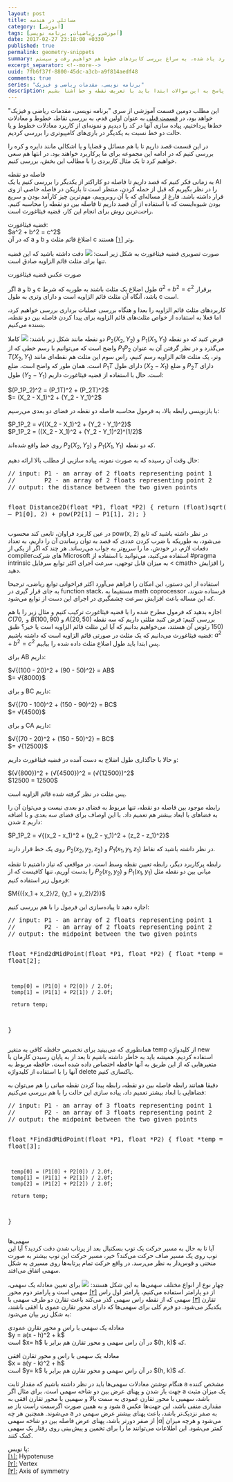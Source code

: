 ```yaml
---
layout: post
title: مسائلی در هندسه
category: [آموزشی]
tags: [آموزشی, ریاضیات, برنامه نویسی]
date: 2017-02-27 23:18:00 +0330
published: true
permalink: geometry-snippets
summary: شاید وقتی برای اولین بار به برنامه نویسی بازی‌های کامپیوتری فکر کنیم احتمالا مهم‌ترین سوال برامون اینکه کامپیوتر به چه طریق همه اشیا رو در محل درستشون قرار می‌دهد؟ یا اشیا چگونه توسط کامپیوتر جابجا می‌شن؟ برای پاسخ به این سوالات ابتدا باید به سراغ تعریف نقطه و نحوه قرارگیری اشیا در فضاهای دو بعدی و سه بعدی برویم، دستگاه‌های مختصاتی را بررسی کنیم و سپس به سراغ تعریف خط و بردار بپردازیم. در این پست ضمن بررسی موارد یاد شده، به سراغ بررسی کابردهای خطوط هم خواهیم رفت و سیستم line-line collision detection را هم با هم بررسی خواهیم کرد.
excerpt_separator: <!--more--> 
uuid: 7fb6f37f-8800-45dc-a3cb-a9f814aedf48
comments: true
series: "برنامه نویسی، مقدمات ریاضی و فیزیک"
description: شاید وقتی برای اولین بار به برنامه نویسی بازی‌های کامپیوتری فکر کنیم احتمالا مهم‌ترین سوال برامون اینکه کامپیوتر به چه طریق همه اشیا رو در محل درستشون قرار می‌دهد؟ یا اشیا چگونه توسط کامپیوتر جابجا می‌شن؟ برای پاسخ به این سوالات ابتدا باید با تعریف نقطه و خط آشنا بشیم.
---
```

این مطلب دومین قسمت آموزشی از سری &quot;برنامه نویسی، مقدمات ریاضی و فیزیک&quot; خواهد بود، در [قسمت قبلی](  http://blog.kianooshnaghavi.com/:posts/points-and-lines.html) به عنوان اولین قدم، به بررسی نقاط، خطوط و معادلات خط‌ها پرداختیم، پیاده سازی آنها در کد را دیدیم و نمونه‌ای از کاربرد معادلات خطوط و یا حالت دو خط نسبت به یکدیگر در بازی‌های کامپیوتری را بررسی کردیم.

در این قسمت قصد داریم تا با هم مسائل و قضایا و یا اشکالی مانند دایره و کره را بررسی کنیم که در ادامه این مجموعه برای ما پرکاربرد خواهند بود. در انتها هم سعی خواهیم کرد تا یک مثال کاربردی را با مطالب این بخش، بررسی کنیم.

<div class="post-inline-title">فاصله دو نقطه</div>
به زمانی فکر کنیم که قصد داریم تا فاصله دو کاراکتر از یکدیگر را بررسی کنیم یا یک AI را در نظر بگیریم که قبل از حمله کردن، منتظر است تا بازیکن در فاصله خاصی از وی قرار داشته باشد. فارغ از مساله‌ای که با آن روبروییم، مهم‌ترین چیز کارآمد بودن و سریع بودن شیوه‌ایست که با استفاده از آن قصد داریم تا فاصله بین دو نقطه را محاسبه کنیم. راحت‌ترین روش برای انجام این کار، قضیه فیثاغورث است.

<p><blackquote class="alert">
قضیه فیثاغورث:<br>
$a^2 + b^2 = c^2$<br>
که در آن a و b اضلاغ قائم مثلث و c وتر <a id="footnote-ref-001" style="font-style: normal;" class="foot-note-reference" href="#footnote-001">[۱]</a> هستند.
</blackquote></p>

صورت تصویری قضیه فیثاغورث به شکل زیر است:
<img class="post-image image-responsive" src="https://theskn.github.io/assets/img/2017-02-27/ch002-right-triangle.png"/>
دقت داشته باشید که این قضیه تنها برای <span class="font-color-white">مثلث قائم الزاویه</span> صادق است.


صورت عکس قضیه فیثاغورت

اگر a و b و c طول اضلاع یک مثلث باشند به طوریه که شرط $a^2 + b^2 = c^2$ برقرار باشد، آنگاه آن مثلث قائم الزاویه است و دارای وتری به طول c است.

کاربردهای مثلث قائم الزاویه را بعدا و هنگاه بررسی عملیات برداری بررسی خواهیم کرد، اما فعلا به استفاده از خواص مثلث‌های قائم الزاویه برای پیدا کردن فاصله بین دو نقطه، بسنده می‌کنیم.

فرض کنید که دو نقطه <bdi class="ltr-direction">$P_1(X_1, Y_1)$</bdi> و <bdi class="ltr-direction">$P_2(X_2, Y_2)$</bdi> دو نقطه مانند شکل زیر باشند:
<img class="post-image image-responsive" src="https://theskn.github.io/assets/img/2017-02-27/ch002-the-pythaforean-example.png"/>
کاملا واضح است که می‌توانیم با رسم خطی که از $P_1P_2$ می‌گذرد و در نظر گرفتن آن به عنوان وتر، یک مثلث قائم الزاویه رسم کنیم، راس سوم این مثلث هم نقطه‌ای مانند <bdi class="ltr-direction">$T(X_2, Y_1)$</bdi> است. همان طور که واضح است، ضلع $P_1T$ دارای طول $(X_2 - X_1)$  و ضلع $P_2T$ دارای طول $(Y_2 - Y_1)$ است. حال با استفاده از قضیه فیثاغورث داریم:


<bdi class="ltr-direction">
<span>     
$(P_1P_2)^2 = (P_1T)^2 + (P_2T)^2$
<br> 
$= (X_2 - X_1)^2 + (Y_2 - Y_1)^2$
</span>
</bdi>

با بازنویسی رابطه بالا، به فرمول <span class="highlight-text">محاسبه فاصله دو نقطه در فضای دو بعدی</span> می‌رسیم:

<bdi class="ltr-direction">
<span>
$P_1P_2 = √{(X_2 - X_1)^2 + (Y_2 - Y_1)^2}$
<br>
$P_1P_2 = ((X_2 - X_1)^2 + (Y_2 - Y_1)^2)^(1/2)$
</span>
</bdi>

که دو نقطه <bdi class="ltr-direction">$P_1(X_1, Y_1)$</bdi> و <bdi class="ltr-direction">$P_2(X_2, Y_2)$</bdi> روی خط واقع شده‌اند.

حال وقت آن رسیده که به صورت نمونه، پیاده سازیی از مطلب بالا ارائه دهیم:
<div class="ltr-direction font-family-consolas">
<pre class="brush: cpp">
// input: P1 - an array of 2 floats representing point 1
//        P2 - an array of 2 floats representing point 2
// output: the distance between the two given points

float Distance2D(float *P1, float *P2)
{
     return (float)sqrt(pow(P2[0] – P1[0], 2) + 
                        pow(P2[1] – P1[1], 2);
}
</pre>
</div>
در نظر داشته باشید که تابع <bdi class="ltr-direction">pow(x, 2)</bdi> در عین کاربرد فراوان، تابعی کند محسوب می‌شود، به طوریکه با ضرب کردن عددی که قصد به توان رساندن آن را داریم، به تعداد دفعات لازم، در خودش، ما را سریع‌تر به جواب می‌رساند. هر چند که اگر از یکی از compilerهای شرکت Microsoft استفاده می‌کنید، می‌توانید با استفاده از #pragma intrinsic به میزان قابل توجهی، سرعت اجرای اکثر توابع سرفایل &#60;
cmath&#62; را افزایش دهید.

استفاده از این دستور، این امکان را فراهم می‌آورد اکثر فراخوانی توابع ریاضی، ترجیحا به جای قرار گیری در function stack، مستقیما به math coprocessor فرستاده شوند، که این مساله باعث افزایش سرعت چشمگیری در اجرای این دست از توابع می‌شود.

اجازه بدهید که فرمول مطرح شده را با قضیه فیثاغورث ترکیب کنیم و مثال زیر را با هم بررسی کنیم:
فرض کنید مثلثی داریم که سه نقطه <bdi class="ltr-direction">$A(20, 50)$</bdi> و <bdi class="ltr-direction">$B(100, 90)$</bdi> و <bdi class="ltr-direction">$C(70, 150)$</bdi> رئوس آن هستند، می‌خواهیم بدانیم که آیا این مثلث قائم الزاویه است یا خیر؟
طبق قضیه فیثاغورث می‌دانیم که یک مثلث در صورتی قائم الزاویه است که داشته باشیم: $a^2 + b^2 = c^2$ پس ابتدا باید طول اضلاع مثلث داده شده را بیابیم.

برای AB داریم:

<bdi class="ltr-direction">
<span>
$√{(100 - 20)^2 + (90 - 50)^2} = AB$
<br>
$= √{8000}$
</span>
</bdi>

و برای BC داریم:

<bdi class="ltr-direction">
<span>
$√{(70 - 100)^2 + (150 - 90)^2} = BC$
<br>
$= √{4500}$
</span>
</bdi>

و برای CA داریم:

<bdi class="ltr-direction">
<span>
$√{(70 - 20)^2 + (150 - 50)^2} = BC$
<br>
$= √{12500}$
</span>
</bdi>

و حالا با جاگذاری طول اضلاح به دست آمده در قضیه فیثاغورث داریم:

<bdi class="ltr-direction">
<span>
$(√{800})^2 + (√{4500})^2 = (√{12500})^2$
<br>
$12500 = 12500$
</span>
</bdi>

پس مثلت در نظر گرفته شده قائم الزاویه است.

رابطه موجود بین فاصله دو نقطه، تنها مربوط به فضای دو بعدی نیست و می‌توان آن را به فضاهای با ابعاد بیشتر هم تعمیم داد. با این اوصاف برای فضای سه بعدی و با اضافه شدن z داریم:

<bdi class="ltr-direction">
<span>
$P_1P_2 = √{(x_2 - x_1)^2 + (y_2 - y_1)^2 + (z_2 - z_1)^2}$
</span>
</bdi>

در نظر داشته باشید که نقاط <bdi class="ltr-direction">$P_1(x_1, y_1, z_1)$</bdi> و <bdi class="ltr-direction">$P_2(x_2, y_2, z_2)$</bdi> روی یک خط قرار دارند.

رابطه پرکاربرد دیگر، رابطه تعیین نقطه وسط است. در مواقعی که نیاز داشتیم تا نقطه میانی بین دو نقطه مثل <bdi class="ltr-direction">$P_1(x_1, y_1)$</bdi> و <bdi class="ltr-direction">$P_2(x_2, y_2)$</bdi> را بدست آوریم، تنها کافیست که از فرمول زیر استفاده کنیم:

<bdi class="ltr-direction">
<span>
$M{({x_1 + x_2}/2, {y_1 + y_2}/2)}$
</span>
</bdi>
 
اجازه دهید تا پیاده‌سازی این فرمول را با هم بررسی کنیم:
<div class="ltr-direction font-family-consolas">
<pre class="brush: cpp">
// input: P1 - an array of 2 floats representing point 1
//        P2 - an array of 2 floats representing point 2
// output: the midpoint between the two given points

float *Find2dMidPoint(float *P1, float *P2)
{
     float *temp = new float[2];
     
     temp[0] = (P1[0] + P2[0]) / 2.0f;
     temp[1] = (P1[1] + P2[1]) / 2.0f;
     
     return temp;
}
</pre>
</div>
همانطوری که می‌بینید برای تخصیص حافظه کافی به متغیر temp از کلیدواژه new استفاده کردیم. همیشه باید به خاطر داشته باشیم تا بعد از به پایان رسیدن کارمان با متغیرهایی که از این طریق به آنها حافظه اختصاص داده شده است، حافظه مربوط به آنها را با استفاده از کلیدواژه delete پاکسازی کنیم.

دقیقا همانند رابطه فاصله بین دو نقطه، رابطه پیدا کردن نقطه میانی را هم می‌توان به فضاهایی با ابعاد بیشتر تعمیم داد، پیاده سازی این حالت را با هم بررسی می‌کنیم:
<div class="ltr-direction font-family-consolas">
<pre class="brush: cpp">
// input: P1 - an array of 3 floats representing point 1
//        P2 - an array of 3 floats representing point 2
// output: the midpoint between the two given points

float *Find3dMidPoint(float *P1, float *P2)
{
     float *temp = new float[3];
     
     temp[0] = (P1[0] + P2[0]) / 2.0f;
     temp[1] = (P1[1] + P2[1]) / 2.0f;
     temp[2] = (P1[2] + P2[2]) / 2.0f;
     
     return temp;
}
</pre>
</div>

<div class="post-inline-title">سهمی‌ها</div>
آیا تا به حال به مسیر حرکت یک توپ بسکتبال بعد از پرتاب شدن دقت کردید؟ آیا این توپ روی یک مسیر صاف حرکت می‌کند؟ خیر، مسیر حرکت این توپ بیشتر به صورت منحنی و قوس‌دار به نظر می‌رسد. در واقع حرکت تمام پرتابه‌ها روی مسیری به شکل سهمی اتفاق می‌افتد.

چهار نوع از انواع مختلف سهمی‌ها به این شکل هستند:
<img class="post-image image-responsive" src="https://theskn.github.io/assets/img/2017-02-27/ch002-four-types-of-porabolas.png"/>
برای تعیین معادله یک سهمی، از دو پارامتر استفاده می‌کنیم، پارامتر اول راس <a id="footnote-ref-001" style="font-style: normal;" class="foot-note-reference" href="#footnote-001">[۲]</a> سهمی است و پارامتر دوم محور تقارن <a id="footnote-ref-001" style="font-style: normal;" class="foot-note-reference" href="#footnote-001">[۳]</a> سهمی که از نقطه راس سهمی گذر می‌کند  باعث تقارن دو طرف سهمی با یکدیگر می‌شود. دو فرم کلی برای سهمی‌ها که دارای محور تقارن عموی یا افقی باشند، به شکل زیر بیان می‌شود:

<p><blackquote class="alert">
معادله یک سهمی با راس و محور تقارن عمودی<br>
$y = a(x - h)^2 + k$<br>
که <bdi class="ltr-direction">$(h, k)$</bdi> در آن راس سهمی و محور تقارن هم برابر با <bdi class="ltr-direction">$x= h$</bdi> است.
</blackquote></p>

<p><blackquote class="alert">
معادله یک سهمی با راس و محور تقارن افقی<br>
$x = a(y - k)^2 + h$<br>
که <bdi class="ltr-direction">$(h, k)$</bdi> در آن راس سهمی و محور تقارن هم برابر با <bdi class="ltr-direction">$y= k$</bdi> است.
</blackquote></p>

هنگام نوشتن معادلات سهمی‌ها باید در نظر داشته باشیم که مقدار ثابت a مشخص کننده جهت باز شدن و پهنای عرض بین دو شاخه سهمی است. برای مثال اگر a یک میزان مثبت باشد، سهمیی با محور تقارن عمودی به سمت بالا و سهمیی با محور تقارن افقی به سمت راست باز می‎شود و به همین صورت اگر a مقداری منفی باشد، این جهت‌ها عکس می‌شوند. همچنین هر چه a به صفر نزدیک‌تر باشد، باعث پهنای بیشتر عرض سهمی در می‌شود و هرچه میزان <bdi class="ltr-direction">$|a|$</bdi> از صفر دورتر باشد، پهنای عرض فاصله بین دو شاخه سهمی کمتر می‌شود. این اطلاعات می‌توانند ما را برای تخمین و پیش‌بینی روی رفتار یک سهمی کمک کنند.

<div class="foot-note-header">پا نویس:</div>
<span id="footnote-001" class="foot-note"><a href="#footnote-ref-001">[۱]:</a> Hypotenuse</span><br>
<span id="footnote-001" class="foot-note"><a href="#footnote-ref-001">[۲]:</a> Vertex</span><br>
<span id="footnote-001" class="foot-note"><a href="#footnote-ref-001">[۳]:</a> Axis of symmetry</span><br>
